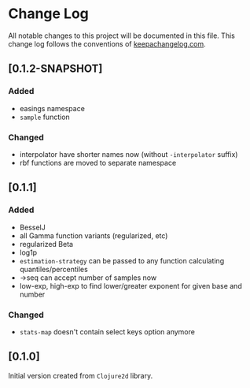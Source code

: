 # Change Log
All notable changes to this project will be documented in this file. This change log follows the conventions of [keepachangelog.com](http://keepachangelog.com/).

## [0.1.2-SNAPSHOT]

### Added

* easings namespace
* `sample` function

### Changed

* interpolator have shorter names now (without `-interpolator` suffix)
* rbf functions are moved to separate namespace

## [0.1.1]

### Added

* BesselJ
* all Gamma function variants (regularized, etc)
* regularized Beta
* log1p
* `estimation-strategy` can be passed to any function calculating quantiles/percentiles
* ->seq can accept number of samples now
* low-exp, high-exp to find lower/greater exponent for given base and number

### Changed

* `stats-map` doesn't contain select keys option anymore

## [0.1.0]

Initial version created from `Clojure2d` library.
